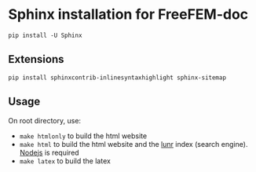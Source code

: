 # Sphinx installation for FreeFEM-doc

```
pip install -U Sphinx
```

## Extensions

```
pip install sphinxcontrib-inlinesyntaxhighlight sphinx-sitemap
```

## Usage

On root directory, use:
- `make htmlonly` to build the html website
- `make html` to build the html website and the [lunr](https://lunrjs.com/) index (search engine). [Nodejs](https://nodejs.org/en/) is required
- `make latex` to build the latex
